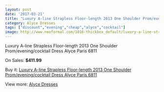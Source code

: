 ```yaml
---
layout: post
date: '2017-03-21'
title: "Luxury A-line Strapless Floor-length 2013 One Shoulder Prom/evening/cocktail Dress Alyce Paris 6811"
category: Alyce Dresses
tags: ["discount","evening","cheap","alyce","cocktail"]
image: http://www.neoformal.com/1016-thickbox_default/luxury-a-line-strapless-floor-length-2013-one-shoulder-prom-evening-cocktail-dress-alyce-paris-6811.jpg
---
```

Luxury A-line Strapless Floor-length 2013 One Shoulder Prom/evening/cocktail Dress Alyce Paris 6811

On Sales: **$411.99**
<a href="https://www.neoformal.com/en/alyce-dresses/370-luxury-a-line-strapless-floor-length-2013-one-shoulder-prom-evening-cocktail-dress-alyce-paris-6811.html"><amp-img layout="responsive" width="600" height="600" src="//www.neoformal.com/1016-thickbox_default/luxury-a-line-strapless-floor-length-2013-one-shoulder-prom-evening-cocktail-dress-alyce-paris-6811.jpg" alt="Luxury A-line Strapless Floor-length 2013 One Shoulder Prom/evening/cocktail Dress Alyce Paris 6811 0" /></a>
<a href="https://www.neoformal.com/en/alyce-dresses/370-luxury-a-line-strapless-floor-length-2013-one-shoulder-prom-evening-cocktail-dress-alyce-paris-6811.html"><amp-img layout="responsive" width="600" height="600" src="//www.neoformal.com/1019-thickbox_default/luxury-a-line-strapless-floor-length-2013-one-shoulder-prom-evening-cocktail-dress-alyce-paris-6811.jpg" alt="Luxury A-line Strapless Floor-length 2013 One Shoulder Prom/evening/cocktail Dress Alyce Paris 6811 1" /></a>
<a href="https://www.neoformal.com/en/alyce-dresses/370-luxury-a-line-strapless-floor-length-2013-one-shoulder-prom-evening-cocktail-dress-alyce-paris-6811.html"><amp-img layout="responsive" width="600" height="600" src="//www.neoformal.com/1018-thickbox_default/luxury-a-line-strapless-floor-length-2013-one-shoulder-prom-evening-cocktail-dress-alyce-paris-6811.jpg" alt="Luxury A-line Strapless Floor-length 2013 One Shoulder Prom/evening/cocktail Dress Alyce Paris 6811 2" /></a>
<a href="https://www.neoformal.com/en/alyce-dresses/370-luxury-a-line-strapless-floor-length-2013-one-shoulder-prom-evening-cocktail-dress-alyce-paris-6811.html"><amp-img layout="responsive" width="600" height="600" src="//www.neoformal.com/1017-thickbox_default/luxury-a-line-strapless-floor-length-2013-one-shoulder-prom-evening-cocktail-dress-alyce-paris-6811.jpg" alt="Luxury A-line Strapless Floor-length 2013 One Shoulder Prom/evening/cocktail Dress Alyce Paris 6811 3" /></a>

Buy it: [Luxury A-line Strapless Floor-length 2013 One Shoulder Prom/evening/cocktail Dress Alyce Paris 6811](https://www.neoformal.com/en/alyce-dresses/370-luxury-a-line-strapless-floor-length-2013-one-shoulder-prom-evening-cocktail-dress-alyce-paris-6811.html "Luxury A-line Strapless Floor-length 2013 One Shoulder Prom/evening/cocktail Dress Alyce Paris 6811")

View more: [Alyce Dresses](https://www.neoformal.com/en/3-alyce-dresses "Alyce Dresses")